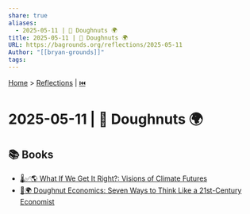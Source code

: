 ```yaml
---
share: true
aliases:
  - 2025-05-11 | 🍩 Doughnuts 🌍
title: 2025-05-11 | 🍩 Doughnuts 🌍
URL: https://bagrounds.org/reflections/2025-05-11
Author: "[[bryan-grounds]]"
tags: 
---
```

[Home](../index.md) > [Reflections](./index.md) | [⏮️](./2025-05-10.md)  
# 2025-05-11 | 🍩 Doughnuts 🌍  
## 📚 Books  
- [🌡️✅🌎 What If We Get It Right?: Visions of Climate Futures](../books/what-if-we-get-it-right-visions-of-climate-futures.md)  
- [🍩🌍 Doughnut Economics: Seven Ways to Think Like a 21st-Century Economist](../books/doughnut-economics-seven-ways-to-think-like-a-21st-century-economist.md)  
